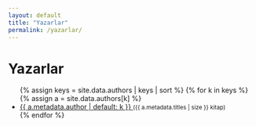 ```yaml
---
layout: default
title: "Yazarlar"
permalink: /yazarlar/
---
```


<h1>Yazarlar</h1>
<ul class="author-list">
{% assign keys = site.data.authors | keys | sort %}
{% for k in keys %}
  {% assign a = site.data.authors[k] %}
  <li>
    <a href="{{ '/yazar/' | append: k | append: '/' | relative_url }}">
      {{ a.metadata.author | default: k }}
    </a>
    <small> ({{ a.metadata.titles | size }} kitap)</small>
  </li>
{% endfor %}
</ul>

